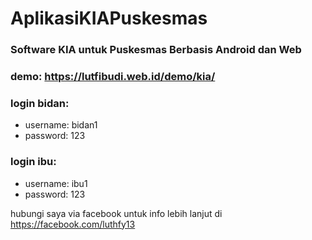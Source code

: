 # AplikasiKIAPuskesmas
### Software KIA untuk Puskesmas Berbasis Android dan Web

### demo: https://lutfibudi.web.id/demo/kia/
### login bidan:
  - username: bidan1
  - password: 123
### login ibu:
  - username: ibu1
  - password: 123

hubungi saya via facebook untuk info lebih lanjut di https://facebook.com/luthfy13
